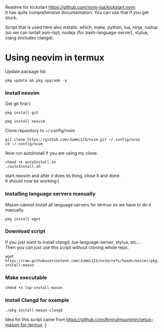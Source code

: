 Readme for kickstart https://github.com/nvim-lua/kickstart.nvim  
It has quite comprehensive documentation. You can use that if you get stuck.

Script that is used here also installs: which, make, python, lua, ninja, rustup (so we can isntall asm-lsp), nodejs (for bash-language-server), stylua, clang (includes clangd).
# Using neovim in termux
Update package list
```
pkg update && pkg upgrade -y
```
### Install neovim
Get git first:)
```
pkg install git
```
```
pkg install neovim
```
Clone repository to ~/.config/nvim
```
git clone https://github.com/Jummi123/nvim.git ~/.config/nvim
cd ~/.config/nvim
```
Now run autoInstall if you are using my clone.
```
chmod +x autoInstall.sh
./autoInstall.sh
```
start neovim and after it does its thing, close it and done.  
It should now be working:)
### Installing language servers manually
Mason cannot install all language servers for termux so we have to do it manually.  
```
pkg install wget
```
### Download script
If you just want to install clangd, lua-language-server, stylua, etc...  
Then you can just use this script without cloning whole repo. 
```
wget https://raw.githubusercontent.com/Jummi123/nvim/refs/heads/master/pkg-install-mason
```

### Make executable
```
chmod +x lsp-install-mason
```
### Install Clangd for example
```
./pkg-install-mason clangd
```

Idea for this script came from https://github.com/Amirulmuuminin/setup-mason-for-termux
:)

